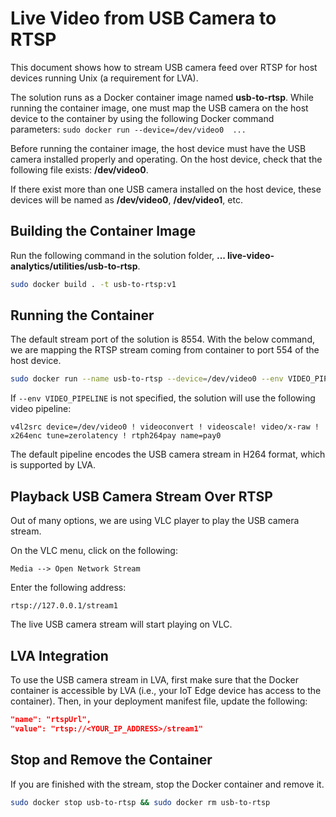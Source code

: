 # Live Video from USB Camera to RTSP
This document shows how to stream USB camera feed over RTSP for host devices running Unix (a requirement for LVA). 

The solution runs as a Docker container image named **usb-to-rtsp**. While running the container image, one must map the USB camera on the host device to the container by using the following Docker command parameters: `sudo docker run --device=/dev/video0  ...` 

Before running the container image, the host device must have the USB camera installed properly and operating. On the host device, check that the following file exists: **/dev/video0**.  

If there exist more than one USB camera installed on the host device, these devices will be named as **/dev/video0**, **/dev/video1**, etc.  

## Building the Container Image
Run the following command in the solution folder, **... live-video-analytics/utilities/usb-to-rtsp**.

```bash
sudo docker build . -t usb-to-rtsp:v1
```

## Running the Container
The default stream port of the solution is 8554. With the below command, we are mapping the RTSP stream coming from container to port 554 of the host device.

```bash
sudo docker run --name usb-to-rtsp --device=/dev/video0 --env VIDEO_PIPELINE="v4l2src device=/dev/video0 ! videoconvert ! videoscale! video/x-raw ! x264enc tune=zerolatency ! rtph264pay name=pay0" -p 554:8554 -d -i usb-to-rtsp:v1  
```

If `--env VIDEO_PIPELINE` is not specified, the solution will use the following video pipeline: 

```
v4l2src device=/dev/video0 ! videoconvert ! videoscale! video/x-raw ! x264enc tune=zerolatency ! rtph264pay name=pay0
```

The default pipeline encodes the USB camera stream in H264 format, which is supported by LVA. 

## Playback USB Camera Stream Over RTSP
Out of many options, we are using VLC player to play the USB camera stream.

On the VLC menu, click on the following:

```
Media --> Open Network Stream
```

Enter the following address:

```
rtsp://127.0.0.1/stream1
```

The live USB camera stream will start playing on VLC.

## LVA Integration
To use the USB camera stream in LVA, first make sure that the Docker container is accessible by LVA (i.e., your IoT Edge device has access to the container). Then, in your deployment manifest file, update the following:

```json
"name": "rtspUrl",
"value": "rtsp://<YOUR_IP_ADDRESS>/stream1"
```

## Stop and Remove the Container
If you are finished with the stream, stop the Docker container and remove it.

```bash
sudo docker stop usb-to-rtsp && sudo docker rm usb-to-rtsp
```